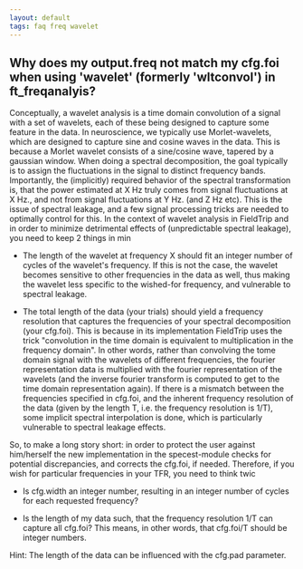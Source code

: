 ```yaml
---
layout: default
tags: faq freq wavelet
---
```


##  Why does my output.freq not match my cfg.foi when using 'wavelet' (formerly 'wltconvol') in ft_freqanalyis?

Conceptually, a wavelet analysis is a time domain convolution of a signal with a set of wavelets, each of these being designed to capture some feature in the data. In neuroscience, we typically use Morlet-wavelets, which are designed to capture sine and cosine waves in the data. This is because a Morlet wavelet consists of a sine/cosine wave, tapered by a gaussian window. When doing a spectral decomposition, the goal typically is to assign the fluctuations in the signal to distinct frequency bands. Importantly, the (implicitly) required behavior of the spectral transformation is, that the power estimated at X Hz truly comes from signal fluctuations at X Hz., and not from signal fluctuations at Y Hz. (and Z Hz etc). This is the issue of spectral leakage, and a few signal processing tricks are needed to optimally control for this.
In the context of wavelet analysis in FieldTrip and in order to minimize detrimental effects of (unpredictable spectral leakage), you need to keep 2 things in min

*  The length of the wavelet at frequency X should fit an integer number of cycles of the wavelet's frequency. If this is not the case, the wavelet becomes sensitive to other frequencies in the data as well, thus making the wavelet less specific to the wished-for frequency, and vulnerable to spectral leakage.

*  The total length of the data (your trials) should yield a frequency resolution that captures the frequencies of your spectral decomposition (your cfg.foi). This is because in its implementation FieldTrip uses the trick "convolution in the time domain is equivalent to multiplication in the frequency domain". In other words, rather than convolving the tome domain signal with the wavelets of different frequencies, the fourier representation data is multiplied with the fourier representation of the wavelets (and the inverse fourier transform is computed to get to the time domain representation again). If there is a mismatch between the frequencies specified in cfg.foi, and the inherent frequency resolution of the data (given by the length T, i.e. the frequency resolution is 1/T), some implicit spectral interpolation is done, which is particularly vulnerable to spectral leakage effects.

So, to make a long story short: in order to protect the user against him/herself the new implementation in the specest-module checks for potential discrepancies, and corrects the cfg.foi, if needed. Therefore, if you wish for particular frequencies in your TFR, you need to think twic

*  Is cfg.width an integer number, resulting in an integer number of cycles for each requested frequency?

*  Is the length of my data such, that the frequency resolution 1/T can capture all cfg.foi? This means, in other words, that cfg.foi/T should be integer numbers. 

Hint: The length of the data can be influenced with the cfg.pad parameter.
